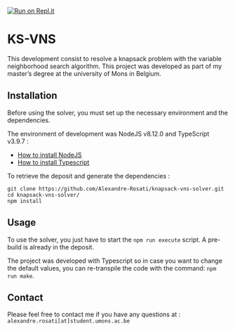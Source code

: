[![Run on Repl.it](https://repl.it/badge/github/Alexandre-Rosati/knapsack-vns-solver)](https://repl.it/github/Alexandre-Rosati/knapsack-vns-solver)
# KS-VNS

This development consist to resolve a knapsack problem with the variable neighborhood search algorithm. This project was developed as part of my master’s degree at the university of Mons in Belgium. 

## Installation

Before using the solver, you must set up the necessary environment and the dependencies.

The environment of development was NodeJS v8.12.0 and TypeScript v3.9.7 :

* [How to install NodeJS](https://nodejs.dev/learn/how-to-install-nodejs)
* [How to install Typescript](https://www.typescriptlang.org/download)

To retrieve the deposit and generate the dependencies :

```
git clone https://github.com/Alexandre-Rosati/knapsack-vns-solver.git
cd knapsack-vns-solver/
npm install
```
## Usage

To use the solver, you just have to start the `npm run execute` script. A pre-build is already in the deposit.

The project was developed with Typescript so in case you want to change the default values, you can re-transpile the code with the command: `npm run make`.

## Contact

Please feel free to contact me if you have any questions at : `alexandre.rosati[at]student.umons.ac.be`
